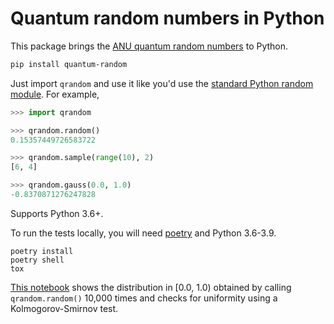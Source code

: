 # Quantum random numbers in Python

This package brings the [ANU quantum random numbers][anu] to Python.

```bash
pip install quantum-random
```

Just import `qrandom` and use it like you'd use the
[standard Python random module][pyrandom]. For example,

```python
>>> import qrandom

>>> qrandom.random()
0.15357449726583722

>>> qrandom.sample(range(10), 2)
[6, 4]

>>> qrandom.gauss(0.0, 1.0)
-0.8370871276247828
```

Supports Python 3.6+.

To run the tests locally, you will need [poetry][poetry] and Python 3.6-3.9.

```
poetry install
poetry shell
tox
```

[This notebook][viz] shows the distribution in [0.0, 1.0) obtained
by calling `qrandom.random()` 10,000 times and checks for uniformity
using a Kolmogorov-Smirnov test.


[anu]: https://qrng.anu.edu.au
[pyrandom]: https://docs.python.org/3.9/library/random.html
[viz]: ./tests/notebooks/UniformTest.ipynb
[poetry]: https://python-poetry.org

